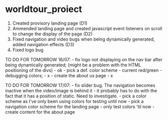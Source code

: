 # worldtour_proiect
1. Created provisory landing page (D1)
2. Ammended landing page and created javascript event listeners on scroll to change the display of the page (D2)
3. Fixed navigation and video bugs when being dynamically generated, added navigation effects (D3)
4. Fixed logo bug

TO DO FOR TOMORROW 16/07: - fix logo not displaying on the nav bar after being dynamically generated; (might be a problem with the HTML positioning of the divs) - ok
                          - pick a def. color scheme - current red/green - debugging colors; - x
                          - create the about us page - x

TO DO FOR TOMORROW 17/07: - fix slider bug. The navigation becomes inactive when the video/image is behind it - it probably has to do with the fact that it has a position of static. Need to investigate.
                          - pick a color scheme as I've only been using colors for testing until now
                          - pick a navigation color scheme for the landing page - only test colors 'til now
                          - create content for the about page
                          